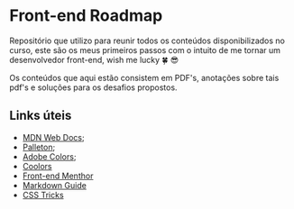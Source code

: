 # Front-end Roadmap

Repositório que utilizo para reunir todos os conteúdos disponibilizados no curso, este são os meus primeiros passos com o intuito de me tornar um desenvolvedor front-end, wish me lucky :four_leaf_clover: :sunglasses:

Os conteúdos que aqui estão consistem em PDF's, anotações sobre tais pdf's e soluções para os desafios propostos.

## Links úteis 
* [MDN Web Docs](https://developer.mozilla.org/pt-BR/);
* [Palleton](https://paletton.com/#uid=1000u0kllllaFw0g0qFqFg0w0aF);
* [Adobe Colors](https://color.adobe.com/pt/create);
* [Coolors](https://coolors.co/)
* [Front-end Menthor](https://www.frontendmentor.io/)
* [Markdown Guide](https://www.markdownguide.org/)
* [CSS Tricks](https://css-tricks.com/)

